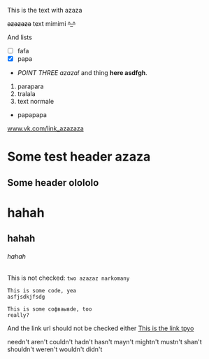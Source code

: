 This is the text with <TYPO descr="Typo: In word 'azaza'">azaza</TYPO>

~~<TYPO descr="Typo: In word 'azazaza'">azazaza</TYPO>~~ text
<TYPO descr="Typo: In word 'mimimi'">mimimi</TYPO> ~~^_^~~

And lists
- [ ] <TYPO descr="Typo: In word 'fafa'">fafa</TYPO>
- [x] papa
- *POINT THREE <TYPO descr="Typo: In word 'azaza'">azaza</TYPO>!* and thing  **here <TYPO descr="Typo: In word 'asdfgh'">asdfgh</TYPO>**.


1. <TYPO descr="Typo: In word 'parapara'">parapara</TYPO>
1. <TYPO descr="Typo: In word 'tralala'">tralala</TYPO>
1. text <TYPO descr="Typo: In word 'normale'">normale</TYPO>
- <TYPO descr="Typo: In word 'papapapa'">papapapa</TYPO>

www.vk.com/link_azazaza

Some test header <TYPO descr="Typo: In word 'azaza'">azaza</TYPO>
==========

Some header <TYPO descr="Typo: In word 'olololo'">olololo</TYPO>
-----------

# <TYPO descr="Typo: In word 'hahah'">hahah</TYPO>
## <TYPO descr="Typo: In word 'hahah'">hahah</TYPO>
###### <TYPO descr="Typo: In word 'hahah'">hahah</TYPO>

This is not checked: `two azazaz narkomany`

```
This is some code, yea
asfjsdkjfsdg
```

    This is some coфваывde, too
    really?

And the link url should not be checked either
[This is the link <TYPO descr="Typo: In word 'tpyo'">tpyo</TYPO>](http://googlewatchesyou.com)

needn't
aren't
couldn't
hadn't
hasn't
mayn't
mightn't
mustn't
shan't
shouldn't
weren't
wouldn't
didn't
